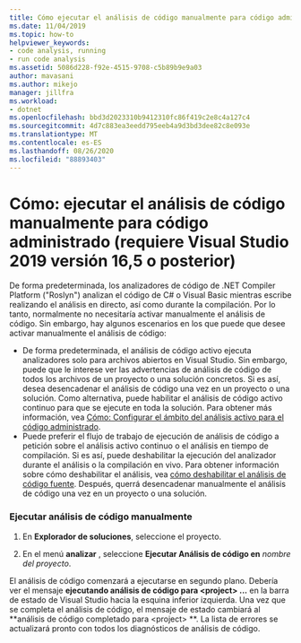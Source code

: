 ```yaml
---
title: Cómo ejecutar el análisis de código manualmente para código administrado
ms.date: 11/04/2019
ms.topic: how-to
helpviewer_keywords:
- code analysis, running
- run code analysis
ms.assetid: 5086d228-f92e-4515-9708-c5b89b9e9a03
author: mavasani
ms.author: mikejo
manager: jillfra
ms.workload:
- dotnet
ms.openlocfilehash: bbd3d2023310b9412310fc86f419c2e8c4a127c4
ms.sourcegitcommit: 4d7c883ea3eedd795eeb4a9d3bd3dee82c8e093e
ms.translationtype: MT
ms.contentlocale: es-ES
ms.lasthandoff: 08/26/2020
ms.locfileid: "88893403"
---
```

# <a name="how-to-run-code-analysis-manually-for-managed-code-requires-visual-studio-2019-version-165-or-later"></a>Cómo: ejecutar el análisis de código manualmente para código administrado (requiere Visual Studio 2019 versión 16,5 o posterior)
De forma predeterminada, los analizadores de código de .NET Compiler Platform ("Roslyn") analizan el código de C# o Visual Basic mientras escribe realizando el análisis en directo, así como durante la compilación. Por lo tanto, normalmente no necesitaría activar manualmente el análisis de código. Sin embargo, hay algunos escenarios en los que puede que desee activar manualmente el análisis de código:

- De forma predeterminada, el análisis de código activo ejecuta analizadores solo para archivos abiertos en Visual Studio. Sin embargo, puede que le interese ver las advertencias de análisis de código de todos los archivos de un proyecto o una solución concretos. Si es así, desea desencadenar el análisis de código una vez en un proyecto o una solución. Como alternativa, puede habilitar el análisis de código activo continuo para que se ejecute en toda la solución. Para obtener más información, vea [Cómo: Configurar el ámbito del análisis activo para el código administrado](./configure-live-code-analysis-scope-managed-code.md).
- Puede preferir el flujo de trabajo de ejecución de análisis de código a petición sobre el análisis activo continuo o el análisis en tiempo de compilación. Si es así, puede deshabilitar la ejecución del analizador durante el análisis o la compilación en vivo. Para obtener información sobre cómo deshabilitar el análisis, vea [cómo deshabilitar el análisis de código fuente](disable-code-analysis.md). Después, querrá desencadenar manualmente el análisis de código una vez en un proyecto o una solución.

### <a name="run-code-analysis-manually"></a>Ejecutar análisis de código manualmente

1. En **Explorador de soluciones**, seleccione el proyecto.

2. En el menú **analizar** , seleccione **Ejecutar Análisis de código en** *nombre del proyecto*.

El análisis de código comenzará a ejecutarse en segundo plano. Debería ver el mensaje **ejecutando análisis de código para \<project> ...** en la barra de estado de Visual Studio hacia la esquina inferior izquierda. Una vez que se completa el análisis de código, el mensaje de estado cambiará al **análisis de código completado para \<project> **. La lista de errores se actualizará pronto con todos los diagnósticos de análisis de código.
